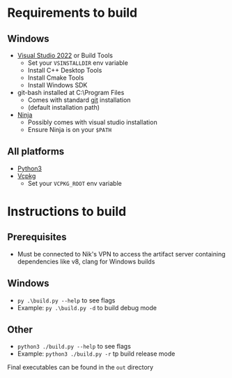 # Requirements to build
## Windows
- [Visual Studio 2022](https://visualstudio.microsoft.com/vs/) or Build Tools
  - Set your `VSINSTALLDIR` env variable
  - Install C++ Desktop Tools
  - Install Cmake Tools
  - Install Windows SDK
- git-bash installed at C:\Program Files
  - Comes with standard [git](https://git-scm.com/downloads) installation
  - (default installation path)
- [Ninja](https://github.com/ninja-build/ninja/releases)
  - Possibly comes with visual studio installation
  - Ensure Ninja is on your `$PATH`
## All platforms
- [Python3](https://www.python.org/downloads/)
- [Vcpkg](https://vcpkg.io/en/)
  - Set your `VCPKG_ROOT` env variable

# Instructions to build
## Prerequisites
- Must be connected to Nik's VPN to access the artifact server containing dependencies like v8, clang for Windows builds
## Windows
- `py .\build.py --help` to see flags
- Example: `py .\build.py -d` to build debug mode
## Other
- `python3 ./build.py --help` to see flags
- Example: `python3 ./build.py -r` tp build release mode

Final executables can be found in the `out` directory
